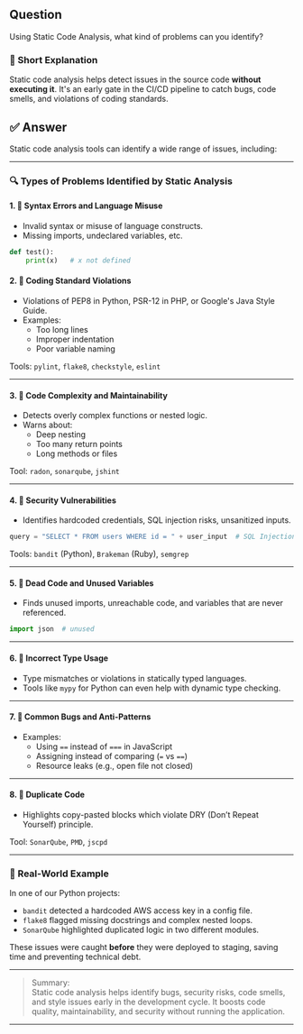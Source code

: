## Question  
Using Static Code Analysis, what kind of problems can you identify?

### 📝 Short Explanation  
Static code analysis helps detect issues in the source code **without executing it**. It's an early gate in the CI/CD pipeline to catch bugs, code smells, and violations of coding standards.

## ✅ Answer  

Static code analysis tools can identify a wide range of issues, including:

---

### 🔍 Types of Problems Identified by Static Analysis

#### 1. 🧠 **Syntax Errors and Language Misuse**
- Invalid syntax or misuse of language constructs.
- Missing imports, undeclared variables, etc.
```python
def test():
    print(x)   # x not defined
```

#### 2. 📏 **Coding Standard Violations**
- Violations of PEP8 in Python, PSR-12 in PHP, or Google's Java Style Guide.
- Examples:
  - Too long lines
  - Improper indentation
  - Poor variable naming

Tools: `pylint`, `flake8`, `checkstyle`, `eslint`

---

#### 3. 🔁 **Code Complexity and Maintainability**
- Detects overly complex functions or nested logic.
- Warns about:
  - Deep nesting
  - Too many return points
  - Long methods or files

Tool: `radon`, `sonarqube`, `jshint`

---

#### 4. 🔐 **Security Vulnerabilities**
- Identifies hardcoded credentials, SQL injection risks, unsanitized inputs.
```python
query = "SELECT * FROM users WHERE id = " + user_input  # SQL Injection
```

Tools: `bandit` (Python), `Brakeman` (Ruby), `semgrep`

---

#### 5. 🧼 **Dead Code and Unused Variables**
- Finds unused imports, unreachable code, and variables that are never referenced.
```python
import json  # unused
```

---

#### 6. 🧪 **Incorrect Type Usage**
- Type mismatches or violations in statically typed languages.
- Tools like `mypy` for Python can even help with dynamic type checking.

---

#### 7. 🧯 **Common Bugs and Anti-Patterns**
- Examples:
  - Using `==` instead of `===` in JavaScript
  - Assigning instead of comparing (`=` vs `==`)
  - Resource leaks (e.g., open file not closed)

---

#### 8. 🔁 **Duplicate Code**
- Highlights copy-pasted blocks which violate DRY (Don’t Repeat Yourself) principle.

Tool: `SonarQube`, `PMD`, `jscpd`

---

### 🧠 Real-World Example

In one of our Python projects:
- `bandit` detected a hardcoded AWS access key in a config file.
- `flake8` flagged missing docstrings and complex nested loops.
- `SonarQube` highlighted duplicated logic in two different modules.

These issues were caught **before** they were deployed to staging, saving time and preventing technical debt.

---

> Summary:  
> Static code analysis helps identify bugs, security risks, code smells, and style issues early in the development cycle. It boosts code quality, maintainability, and security without running the application.

---
